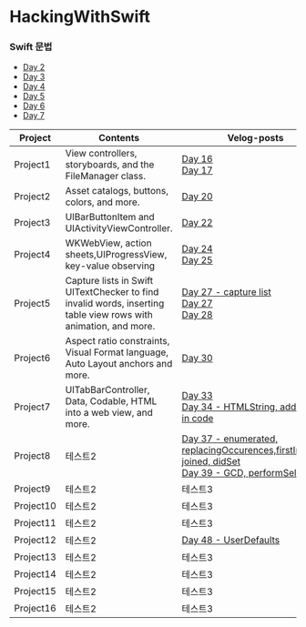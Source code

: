 # HackingWithSwift

### Swift 문법
+ [Day 2](https://velog.io/@sun02/100-days-of-Swift-Day-2)
+ [Day 3](https://velog.io/@sun02/100-days-of-Swift-Day-3)
+ [Day 4](https://velog.io/@sun02/100-days-of-Swift-Day-4)
+ [Day 5](https://velog.io/@sun02/100-days-of-Swift-Day-5)
+ [Day 6](https://velog.io/@sun02/100-days-of-Swift-Day-6)
+ [Day 7](https://velog.io/@sun02/100-days-of-Swift-Day-7)

|Project|Contents|Velog-posts|
|------|---|---|
|Project1|View controllers, storyboards, and the FileManager class.|[Day 16](https://velog.io/@sun02/100-days-of-Swift-Day16) </br> [Day 17](https://velog.io/@sun02/100-days-of-Swift-Day-17)|
|Project2|Asset catalogs, buttons, colors, and more.|[Day 20](https://velog.io/@sun02/100-days-of-Swift-Day-20)|
|Project3|UIBarButtonItem and UIActivityViewController.|[Day 22](https://velog.io/@sun02/100-days-of-Swift-Day-22)|
|Project4| WKWebView, action sheets,UIProgressView, key-value observing|[Day 24](https://velog.io/@sun02/100-days-of-Swift-Day-24)</br>  [Day 25](https://velog.io/@sun02/100-Days-of-Swift-Day-25)|
|Project5|Capture lists in Swift </br> UITextChecker to find invalid words, inserting table view rows with animation, and more.|[Day 27 - capture list](https://velog.io/@sun02/100-days-of-Swift-Day-27)</br>  [Day 27](https://velog.io/@sun02/100-days-of-Swift-Day-27-lpuijbzv)</br>  [Day 28](https://velog.io/@sun02/100-days-of-Swift-Day-28)|
|Project6|Aspect ratio constraints, Visual Format language, Auto Layout anchors and more.|[Day 30](https://velog.io/@sun02/100-days-of-Swift-Day-30Auto-layout-in-code)|
|Project7| UITabBarController, Data, Codable, HTML into a web view, and more.|[Day 33](https://velog.io/@sun02/100-days-of-Swift-Day33Codable)</br>  [Day 34 - HTMLString, add Tabbar in code](https://velog.io/@sun02/100-days-of-Swift-Day-34HTMLString-add-Tabbar-in-code)|
|Project8|테스트2|[Day 37 - enumerated, replacingOccurences,firstIndexOf, joined, didSet](https://velog.io/@sun02/Day-37-)</br>  [Day 39 - GCD, performSelector()](https://velog.io/@sun02/Day-39-GCD-performSelectorinBackground)|
|Project9|테스트2|테스트3|
|Project10|테스트2|테스트3|
|Project11|테스트2|테스트3|
|Project12|테스트2|[Day 48 - UserDefaults](https://velog.io/@sun02/Day-48-UserDefaults)|
|Project13|테스트2|테스트3|
|Project14|테스트2|테스트3|
|Project15|테스트2|테스트3|
|Project16|테스트2|테스트3|



